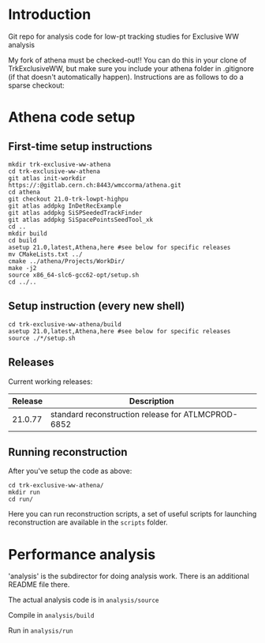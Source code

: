 # Introduction

Git repo for analysis code for low-pt tracking studies for Exclusive WW analysis

My fork of athena must be checked-out!!  You can do this in your clone of TrkExclusiveWW, but make sure you include your athena folder in .gitignore (if that doesn't automatically happen).  Instructions are as follows to do a sparse checkout:

# Athena code setup

## First-time setup instructions

```
mkdir trk-exclusive-ww-athena
cd trk-exclusive-ww-athena
git atlas init-workdir https://:@gitlab.cern.ch:8443/wmccorma/athena.git
cd athena
git checkout 21.0-trk-lowpt-highpu
git atlas addpkg InDetRecExample
git atlas addpkg SiSPSeededTrackFinder
git atlas addpkg SiSpacePointsSeedTool_xk
cd ..
mkdir build
cd build
asetup 21.0,latest,Athena,here #see below for specific releases
mv CMakeLists.txt ../
cmake ../athena/Projects/WorkDir/
make -j2
source x86_64-slc6-gcc62-opt/setup.sh
cd ../..
```

## Setup instruction (every new shell)
```
cd trk-exclusive-ww-athena/build
asetup 21.0,latest,Athena,here #see below for specific releases
source ./*/setup.sh
```

## Releases
Current working releases:

| Release | Description |
| ------- | ----------- |
| 21.0.77 | standard reconstruction release for ATLMCPROD-6852 |


## Running reconstruction

After you've setup the code as above:

```
cd trk-exclusive-ww-athena/
mkdir run
cd run/
```

Here you can run reconstruction scripts, a set of useful scripts for launching reconstruction are available in the `scripts` folder.


# Performance analysis

'analysis' is the subdirector for doing analysis work.  There is an additional README file there.

The actual analysis code is in `analysis/source`

Compile in `analysis/build`

Run in `analysis/run`
